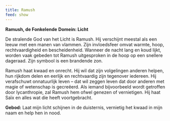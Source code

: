 ```yaml
---
title: Ramush
feed: show
---
```


**Ramush, de Fonkelende**
**Domein: Licht**

De stralende God van het Licht is Ramush. Hij verschijnt meestal als een leeuw met een manen van vlammen. Zijn invloedsfeer omvat warmte, hoop, rechtvaardigheid en bescheidenheid. Wanneer de nacht lang en koud lijkt, worden vaak gebeden tot Ramush uitgesproken in de hoop op een snellere dageraad. Zijn symbool is een brandende zon.

Ramush haat kwaad en onrecht. Hij wil dat zijn volgelingen anderen helpen, hun rijkdom delen en eerlijk en rechtvaardig zijn tegenover iedereen. Hij verafschuwt onnatuurlijk leven – dat wil zeggen leven dat door anderen met magie of wetenschap is gecreëerd. Als iemand bijvoorbeeld wordt getroffen door lycanthropie, zal Ramush hem ofwel genezen of vernietigen. Hij haat Saïx en alles wat die heeft voortgebracht.

**Gebod:** Laat mijn licht schijnen in de duisternis, vernietig het kwaad in mijn naam en help hen in nood.